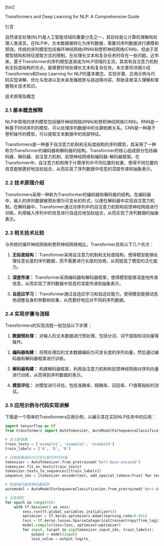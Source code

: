 
[toc]                    
                
                
Transformers and Deep Learning for NLP: A Comprehensive Guide

引言

自然语言处理(NLP)是人工智能领域的重要分支之一，其目标是让计算机理解和处理人类语言。在NLP中，文本数据被转化为序列数据，需要对序列数据进行建模和预测。传统的序列模型包括循环神经网络(RNN)和卷积神经网络(CNN)，但由于其模型结构和特征提取方式的限制，在处理长文本和复杂任务时存在一些问题。近年来，基于Transformer的序列模型逐渐成为NLP领域的主流，其具有自注意力机制和无标度结构的优点，能够更好地处理长文本和复杂任务。本文章将详细介绍Transformers和Deep Learning for NLP的基本概念、实现步骤、应用示例与代码实现讲解、优化与改进以及未来发展趋势与挑战等内容，帮助读者深入理解和掌握相关技术知识。

技术原理及概念

### 2.1 基本概念解释

NLP中常用的序列模型包括循环神经网络(RNN)和卷积神经网络(CNN)。RNN是一种基于时间序列的模型，可以处理序列数据中的长期依赖关系。CNN是一种基于卷积操作的模型，可以提取文本数据中的局部特征。

Transformers是一种基于自注意力机制和无标度结构的序列模型，其采用了一种称为Transformer的编码器和解码器的结构。Transformer的核心组成部分包括编码器、解码器、自注意力机制、前馈神经网络和编码器-解码器框架。在Transformer中，自注意力机制用于计算序列中不同位置的权重，使得不同位置的信息能够更好地加权组合，从而实现了序列数据中信息的深度传递和抽象表示。

### 2.2 技术原理介绍

Transformers采用一种称为Transformer的编码器和解码器的结构。在编码器中，输入的序列数据被预处理为可变长的形式，以便在解码器中实现自注意力机制。在解码器中，Transformer通过对序列中的自注意力机制和前馈神经网络进行训练，利用输入序列中的信息进行自适应地加权组合，从而实现了序列数据的抽象表示。

### 2.3 相关技术比较

与传统的循环神经网络和卷积神经网络相比，Transformer具有以下几个优点：

1. **无标度结构：** Transformer采用自注意力机制和无标度结构，使得模型能够处理任意长度的序列数据，而不需要进行长度的协商，从而提高了模型的泛化能力。

2. **深度传递：** Transformer采用编码器和解码器框架，使得模型能够深度地传递信息，从而实现了序列数据中信息的深度传递和抽象表示。

3. **自适应学习：** Transformer通过自适应学习和自适应能力，使得模型能够动态地调整自身的参数和权重，从而更好地应对不同的序列数据。

### 2.4 实现步骤与流程

Transformers的实现流程一般包括以下步骤：

1. **数据预处理：** 对输入的文本数据进行预处理，包括分词、词干提取和词向量等操作。

2. **编码器构建：** 将预处理后的文本数据编码为可变长度的序列向量，然后通过编码器和解码器框架进行训练。

3. **解码器构建：** 构建解码器框架，利用自注意力机制和前馈神经网络对序列向量进行训练，从而得到序列数据的表示。

4. **模型评估：** 对模型进行评估，包括准确率、精确率、召回率、F1值等指标的测试。

### 2.5 应用示例与代码实现讲解

下面是一个简单的Transformers应用示例，以展示其在实际NLP任务中的应用：

```python
import tensorflow as tf
from transformers import AutoTokenizer, AutoModelForSequenceClassification

# 定义数据集
train_texts = ['example1', 'example2', 'example3']
train_labels = ['A', 'B', 'B']

# 将数据集编码为可变长度的序列向量
tokenizer = AutoTokenizer.from_pretrained('bert-base-uncased')
tokenizer.fit_on_texts(train_texts)
tokenizer.texts_to_sequences([train_labels])
sequence_ids = [tokenizer.encode(text, add_special_tokens=True) for text in train_texts]

# 构建编码器和解码器框架
automodel = AutoModelForSequenceClassification.from_pretrained('bert-base-uncased')

# 训练模型
for epoch in range(10):
    with tf.Session() as sess:
        sess.run(tf.global_variables_initializer())
        optimizer = tf.keras.optimizers.Adam(learning_rate=0.001)
        loss = tf.keras.losses.SparseCategoricalCrossentropy(from_logits=True, optimizer=optimizer, labels=train_labels)
        model.compile(loss=loss, optimizer=optimizer)
        for input, target in zip(tokenizer.input_ids, train_labels):
            output = model(input)
            loss_value = output.logits_

